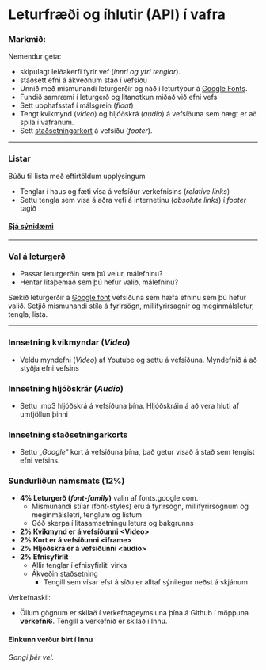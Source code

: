 # Leturfræði og íhlutir (API) í vafra

### Markmið:

Nemendur geta:
* skipulagt leiðakerfi fyrir vef (_innri og ytri tenglar_).
* staðsett efni á ákveðnum stað í vefsíðu
* Unnið með mismunandi leturgerðir og náð í leturtýpur á [Google Fonts](https://fonts.google.com/). 
* Fundið samræmi í leturgerð og litanotkun miðað við efni vefs 
* Sett upphafsstaf í málsgrein (_float_)
* Tengt kvikmynd (_video_) og hljóðskrá (_audio_) á vefsíðuna sem hægt er að spila í vafranum. 
* Sett [staðsetningarkort](https://www.google.is/maps/place/T%C3%A6knisk%C3%B3linn+-+H%C3%A1teigsvegur/@64.1390675,-21.9048536,17z/data=!3m1!4b1!4m5!3m4!1s0x48d674cc84500001:0x16719bf129fa31a7!8m2!3d64.1390675!4d-21.9026596) á vefsíðu (_footer_). 

---

### Listar  
 
Búðu til lista með eftirtöldum upplýsingum 

* Tenglar í haus og fæti vísa á vefsíður verkefnisins (_relative links_)
* Settu tengla sem vísa á aðra vefi á internetinu (_absolute links_) í _footer_ tagið

#### [Sjá sýnidæmi](https://vefgrunnur.github.io/synidaemi/verkefni-6/)

---

### Val á leturgerð  

* Passar leturgerðin sem þú velur, málefninu?  
* Hentar litaþemað sem þú hefur valið, málefninu?

Sækið leturgerðir á [Google font]() vefsíðuna sem hæfa efninu sem þú hefur valið.  Setjið mismunandi stíla á fyrirsögn, millifyrirsagnir og meginmálsletur, tengla, lista.  

---

### Innsetning kvikmyndar (_Video_)

* Veldu myndefni (_Video_) af Youtube og settu á vefsíðuna. Myndefnið á að styðja efni vefsins

### Innsetning hljóðskrár (_Audio_)

* Settu .mp3 hljóðskrá á vefsíðuna þína. Hljóðskráin á að vera hluti af umfjöllun þinni

### Innsetning staðsetningarkorts

* Settu „_Google_“ kort á vefsíðuna þína, það  getur vísað á stað sem tengist efni vefsins.

### Sundurliðun námsmats (12%)

* **4% Leturgerð (_font-family_)** valin af fonts.google.com.
    * Mismunandi stílar (font-styles) eru á fyrirsögn, millifyrirsögnum og meginmálsletri, tenglum og listum
    * Góð skerpa í litasamsetningu leturs og bakgrunns
* **2% Kvikmynd er á vefsíðunni &lt;Video>**
* **2% Kort er á vefsíðunni &lt;iframe>**
* **2% Hljóðskrá er á vefsíðunni &lt;audio>**
* **2% Efnisyfirlit**
    * Allir tenglar í efnisyfirliti virka
    * Ákveðin staðsetning 
      * Tengill sem vísar efst á síðu er alltaf sýnilegur neðst á skjánum


Verkefnaskil:  
* Öllum gögnum er skilað í verkefnageymsluna þína á Github í möppuna **verkefni6**. Tengill á verkefnið er skilað í Innu.

#### Einkunn verður birt í Innu

_Gangi þér vel._
